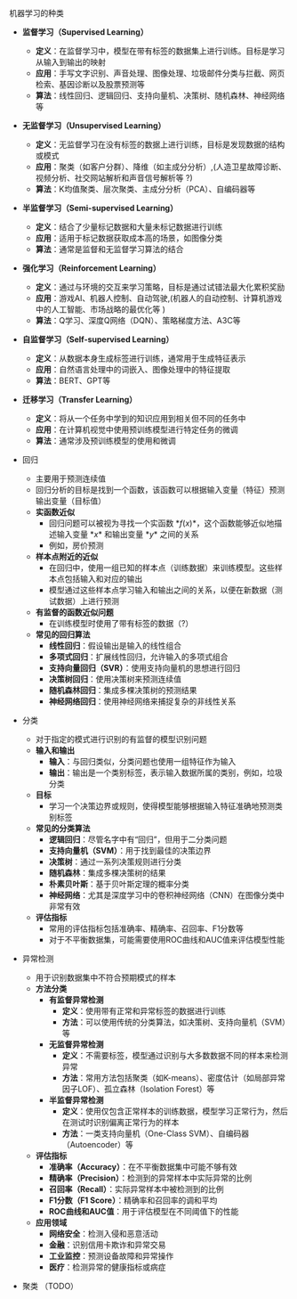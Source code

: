 机器学习的种类

- **监督学习（Supervised Learning）**
    - **定义**：在监督学习中，模型在带有标签的数据集上进行训练。目标是学习从输入到输出的映射
    - **应用**：手写文字识别、声音处理、图像处理、垃圾邮件分类与拦截、网页检索、基因诊断以及股票预测等
    - **算法**：线性回归、逻辑回归、支持向量机、决策树、随机森林、神经网络等
- **无监督学习（Unsupervised Learning）**
    - **定义**：无监督学习在没有标签的数据上进行训练，目标是发现数据的结构或模式
    - **应用**：聚类（如客户分群）、降维（如主成分分析）,(人造卫星故障诊断、视频分析、社交网站解析和声音信号解析等 ?)
    - **算法**：K均值聚类、层次聚类、主成分分析（PCA）、自编码器等
- **半监督学习（Semi-supervised Learning）**
    - **定义**：结合了少量标记数据和大量未标记数据进行训练
    - **应用**：适用于标记数据获取成本高的场景，如图像分类
    - **算法**：通常是监督和无监督学习算法的结合
- **强化学习（Reinforcement Learning）**
    - **定义**：通过与环境的交互来学习策略，目标是通过试错法最大化累积奖励
    - **应用**：游戏AI、机器人控制、自动驾驶,(机器人的自动控制、计算机游戏中的人工智能、市场战略的最优化等 )
    - **算法**：Q学习、深度Q网络（DQN）、策略梯度方法、A3C等
- **自监督学习（Self-supervised Learning）**
    - **定义**：从数据本身生成标签进行训练，通常用于生成特征表示
    - **应用**：自然语言处理中的词嵌入、图像处理中的特征提取
    - **算法**：BERT、GPT等
- **迁移学习（Transfer Learning）**
    - **定义**：将从一个任务中学到的知识应用到相关但不同的任务中
    - **应用**：在计算机视觉中使用预训练模型进行特定任务的微调
    - **算法**：通常涉及预训练模型的使用和微调

- 回归
    - 主要用于预测连续值
    - 回归分析的目标是找到一个函数，该函数可以根据输入变量（特征）预测输出变量（目标值）
    - **实函数近似**
        - 回归问题可以被视为寻找一个实函数 $*f(x)*$，这个函数能够近似地描述输入变量 $*x*$ 和输出变量 $*y*$ 之间的关系
        - 例如，房价预测
    - **样本点附近的近似**
        - 在回归中，使用一组已知的样本点（训练数据）来训练模型。这些样本点包括输入和对应的输出
        - 模型通过这些样本点学习输入和输出之间的关系，以便在新数据（测试数据）上进行预测
    - **有监督的函数近似问题**
        - 在训练模型时使用了带有标签的数据（?）
    - **常见的回归算法**
        - **线性回归**：假设输出是输入的线性组合
        - **多项式回归**：扩展线性回归，允许输入的多项式组合
        - **支持向量回归（SVR）**：使用支持向量机的思想进行回归
        - **决策树回归**：使用决策树来预测连续值
        - **随机森林回归**：集成多棵决策树的预测结果
        - **神经网络回归**：使用神经网络来捕捉复杂的非线性关系

- 分类
    - 对于指定的模式进行识别的有监督的模型识别问题
    - **输入和输出**
        - **输入**：与回归类似，分类问题也使用一组特征作为输入
        - **输出**：输出是一个类别标签，表示输入数据所属的类别，例如，垃圾分类
    - **目标**
        - 学习一个决策边界或规则，使得模型能够根据输入特征准确地预测类别标签
    - **常见的分类算法**
        - **逻辑回归**：尽管名字中有“回归”，但用于二分类问题
        - **支持向量机（SVM）**：用于找到最佳的决策边界
        - **决策树**：通过一系列决策规则进行分类
        - **随机森林**：集成多棵决策树的结果
        - **朴素贝叶斯**：基于贝叶斯定理的概率分类
        - **神经网络**：尤其是深度学习中的卷积神经网络（CNN）在图像分类中非常有效
    - **评估指标**
        - 常用的评估指标包括准确率、精确率、召回率、F1分数等
        - 对于不平衡数据集，可能需要使用ROC曲线和AUC值来评估模型性能
- 异常检测
    - 用于识别数据集中不符合预期模式的样本
    - **方法分类**
        - **有监督异常检测**
            - **定义**：使用带有正常和异常标签的数据进行训练
            - **方法**：可以使用传统的分类算法，如决策树、支持向量机（SVM）等
        - **无监督异常检测**
            - **定义**：不需要标签，模型通过识别与大多数数据不同的样本来检测异常
            - **方法**：常用方法包括聚类（如K-means）、密度估计（如局部异常因子LOF）、孤立森林（Isolation Forest）等
        - **半监督异常检测**
            - **定义**：使用仅包含正常样本的训练数据，模型学习正常行为，然后在测试时识别偏离正常行为的样本
            - **方法**：一类支持向量机（One-Class SVM）、自编码器（Autoencoder）等
    - **评估指标**
        - **准确率（Accuracy）**：在不平衡数据集中可能不够有效
        - **精确率（Precision）**：检测到的异常样本中实际异常的比例
        - **召回率（Recall）**：实际异常样本中被检测到的比例
        - **F1分数（F1 Score）**：精确率和召回率的调和平均
        - **ROC曲线和AUC值**：用于评估模型在不同阈值下的性能
    - **应用领域**
        - **网络安全**：检测入侵和恶意活动
        - **金融**：识别信用卡欺诈和异常交易
        - **工业监控**：预测设备故障和异常操作
        - **医疗**：检测异常的健康指标或病症
- 聚类 （TODO）